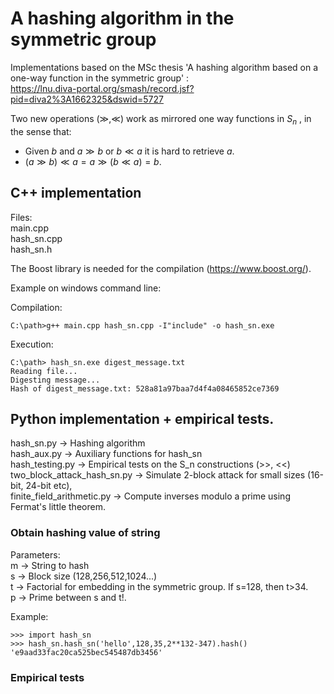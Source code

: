 # A hashing algorithm in the symmetric group

Implementations based on the MSc thesis 'A hashing algorithm based on a one-way function in the symmetric group' :      
https://lnu.diva-portal.org/smash/record.jsf?pid=diva2%3A1662325&dswid=5727

Two new operations $(\gg, \ll)$ work as mirrored one way functions in $S_n$ , in the sense that:  
  - Given $b$ and $a\gg b$ or $b\ll a$ it is hard to retrieve $a$.  
  - $(a\gg b)\ll a = a\gg(b\ll a) = b$.


## C++ implementation
  
  Files:  
  main.cpp  
  hash_sn.cpp  
  hash_sn.h  
  
  The Boost library is needed for the compilation (https://www.boost.org/).
  
  Example on windows command line:  
  
  Compilation: 
  
  ```
  C:\path>g++ main.cpp hash_sn.cpp -I"include" -o hash_sn.exe  
  ```
  Execution:  
  
  ```
  C:\path> hash_sn.exe digest_message.txt  
  Reading file...  
  Digesting message...  
  Hash of digest_message.txt: 528a81a97baa7d4f4a08465852ce7369  
  ``` 
  
## Python implementation + empirical tests.
  
  hash_sn.py                  -> Hashing algorithm    
  hash_aux.py                 -> Auxiliary functions for hash_sn  
  hash_testing.py             -> Empirical tests on the S_n constructions (>>, <<)  
  two_block_attack_hash_sn.py -> Simulate 2-block attack for small sizes (16-bit, 24-bit etc),  
  finite_field_arithmetic.py  -> Compute inverses modulo a prime using Fermat's little theorem.  
  
### Obtain hashing value of string  
  Parameters:  
  m -> String to hash  
  s -> Block size (128,256,512,1024...)  
  t -> Factorial for embedding in the symmetric group. If s=128, then t>34.  
  p -> Prime between s and t!.    

  Example:  
  ```
  >>> import hash_sn  
  >>> hash_sn.hash_sn('hello',128,35,2**132-347).hash()  
  'e9aad33fac20ca525bec545487db3456' 
  ```
### Empirical tests  
  
